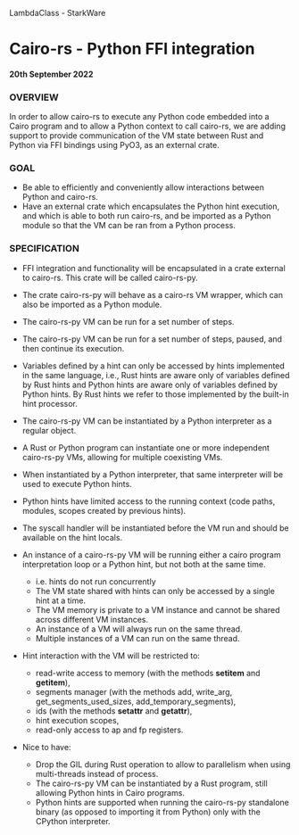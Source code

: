 LambdaClass - StarkWare
# Cairo-rs - Python FFI integration
#### 20th September 2022

### OVERVIEW
In order to allow cairo-rs to execute any Python code embedded into a Cairo program and to allow a Python context to call cairo-rs, we are adding support to provide communication of the VM state between Rust and Python via FFI bindings using PyO3, as an external crate. 

### GOAL
* Be able to efficiently and conveniently allow interactions between Python and cairo-rs. 
* Have an external crate which encapsulates the Python hint execution, and which is able to both run cairo-rs, and be imported as a Python module so that the VM can be ran from a Python process.

### SPECIFICATION
* FFI integration and functionality will be encapsulated in a crate external to cairo-rs. This crate will be called cairo-rs-py.
* The crate cairo-rs-py will behave as a cairo-rs VM wrapper, which can also be imported as a Python module. 
* The cairo-rs-py VM can be run for a set number of steps.
* The cairo-rs-py VM can be run for a set number of steps, paused, and then continue its execution.
* Variables defined by a hint can only be accessed by hints implemented in the same language, i.e., Rust hints are aware only of variables defined by Rust hints and Python hints are aware only of variables defined by Python hints. By Rust hints we refer to those implemented by the built-in hint processor.	 	
* The cairo-rs-py VM can be instantiated by a Python interpreter as a regular object. 
* A Rust or Python program can instantiate one or more independent cairo-rs-py VMs, allowing for multiple coexisting VMs.
* When instantiated by a Python interpreter, that same interpreter will be used to execute Python hints. 
* Python hints have limited access to the running context (code paths, modules, scopes created by previous hints).
* The syscall handler will be instantiated before the VM run and should be available on the hint locals.
* An instance of a cairo-rs-py VM will be running either a cairo program interpretation loop or a Python hint, but not both at the same time.
	* i.e. hints do not run concurrently 
	* The VM state shared with hints can only be accessed by a single hint at a time.
	* The VM memory is private to a VM instance and cannot be shared across different VM instances.
	* An instance of a VM will always run on the same thread.
	* Multiple instances of a VM can run on the same thread.
* Hint interaction with the VM will be restricted to:
	* read-write access to memory (with the methods __setitem__ and  __getitem__),
	* segments manager (with the methods add, write_arg, get_segments_used_sizes, add_temporary_segments),
	* ids (with the methods __setattr__ and __getattr__),
	* hint execution scopes,
	* read-only access to ap and fp registers.
	
* Nice to have: 
	* Drop the GIL during Rust operation to allow to parallelism when using multi-threads instead of process.
	* The cairo-rs-py VM can be instantiated by a Rust program, still allowing Python hints in Cairo programs.
	* Python hints are supported when running the cairo-rs-py standalone binary (as opposed to importing it from Python) only with the CPython interpreter.
